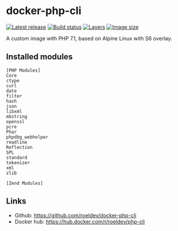 docker-php-cli
==============

[![Latest release][latest-release-img]][latest-release-url]
[![Build status][build-status-img]][build-status-url]
[![Layers][image-layers-img]][image-layers-url]
[![Image size][image-size-img]][image-size-url]

[latest-release-img]: https://img.shields.io/github/release/roeldev/docker-php-cli.svg?label=latest
[latest-release-url]: https://github.com/roeldev/docker-php-cli/releases
[build-status-img]: https://img.shields.io/docker/cloud/build/roeldev/php-cli.svg
[build-status-url]: https://hub.docker.com/r/roeldev/php-cli/builds
[image-layers-img]: https://img.shields.io/microbadger/layers/roeldev/php-cli/latest.svg
[image-layers-url]: https://microbadger.com/images/roeldev/php-cli
[image-size-img]: https://img.shields.io/microbadger/image-size/roeldev/php-cli/latest.svg
[image-size-url]: https://hub.docker.com/r/roeldev/php-cli/tags


A custom image with PHP 7.1, based on Alpine Linux with S6 overlay.

## Installed modules
```
[PHP Modules]
Core
ctype
curl
date
filter
hash
json
libxml
mbstring
openssl
pcre
Phar
phpdbg_webhelper
readline
Reflection
SPL
standard
tokenizer
xml
zlib

[Zend Modules]
```

## Links
- Github: https://github.com/roeldev/docker-php-cli
- Docker hub: https://hub.docker.com/r/roeldev/php-cli
